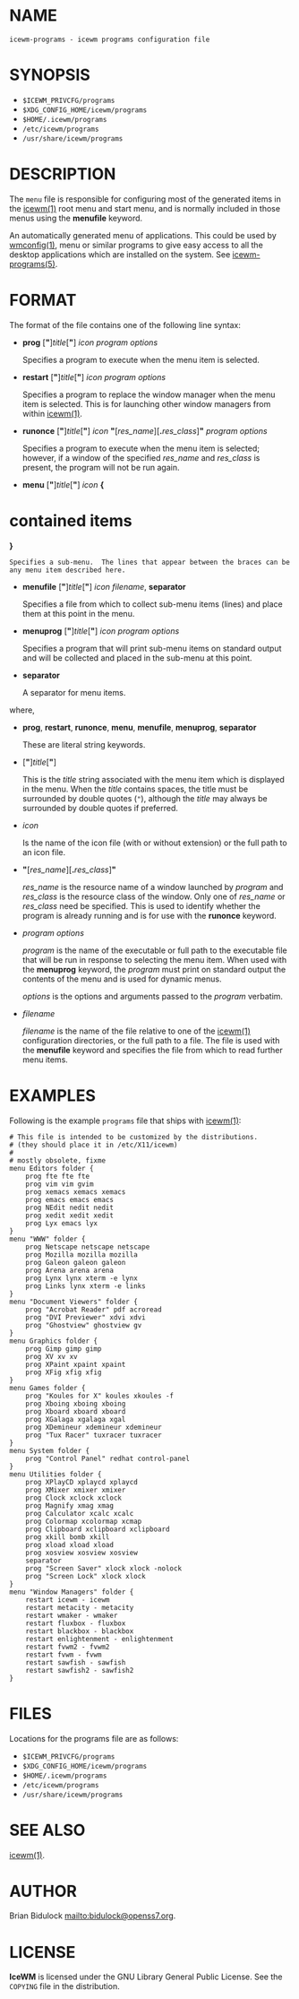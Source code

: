 # NAME

    icewm-programs - icewm programs configuration file

# SYNOPSIS

- `$ICEWM_PRIVCFG/programs`
- `$XDG_CONFIG_HOME/icewm/programs`
- `$HOME/.icewm/programs`
- `/etc/icewm/programs`
- `/usr/share/icewm/programs`

# DESCRIPTION

The `menu` file is responsible for configuring most of the generated
items in the [icewm(1)](icewm.md) root menu and start menu, and is normally
included in those menus using the **menufile** keyword.

An automatically generated menu of applications.  This could be used by
[wmconfig(1)](https://manned.org/wmconfig.1), menu or similar programs to give easy access to all the
desktop applications which are installed on the system.
See [icewm-programs(5)](icewm-programs.md).

# FORMAT

The format of the file contains one of the following line syntax:

- **prog** \[**"**\]_title_\[**"**\] _icon_ _program_ _options_

    Specifies a program to execute when the menu item is selected.

- **restart** \[**"**\]_title_\[**"**\] _icon_ _program_ _options_

    Specifies a program to replace the window manager when the menu item is
    selected.  This is for launching other window managers from within
    [icewm(1)](icewm.md).

- **runonce** \[**"**\]_title_\[**"**\] _icon_ **"**\[_res\_name_\]\[**.**_res\_class_\]**"** _program_ _options_

    Specifies a program to execute when the menu item is selected; however,
    if a window of the specified _res\_name_ and _res\_class_ is present,
    the program will not be run again.

- **menu** \[**"**\]_title_\[**"**\] _icon_ **{**
 # contained items
 **}**

    Specifies a sub-menu.  The lines that appear between the braces can be
    any menu item described here.

- **menufile** \[**"**\]_title_\[**"**\] _icon_ _filename_, **separator**

    Specifies a file from which to collect sub-menu items (lines) and place
    them at this point in the menu.

- **menuprog** \[**"**\]_title_\[**"**\] _icon_ _program_ _options_

    Specifies a program that will print sub-menu items on standard output
    and will be collected and placed in the sub-menu at this point.

- **separator**

    A separator for menu items.

where,

- **prog**, **restart**, **runonce**, **menu**, **menufile**,
**menuprog**, **separator**

    These are literal string keywords.

- \[**"**\]_title_\[**"**\]

    This is the _title_ string associated with the menu item which is
    displayed in the menu.  When the _title_ contains spaces, the title
    must be surrounded by double quotes (`"`), although the _title_ may
    always be surrounded by double quotes if preferred.

- _icon_

    Is the name of the icon file (with or without extension) or the full
    path to an icon file.

- **"**\[_res\_name_\]\[**.**_res\_class_\]**"**

    _res\_name_ is the resource name of a window launched by _program_ and
    _res\_class_ is the resource class of the window.  Only one of
    _res\_name_ or _res\_class_ need be specified.  This is used to identify
    whether the program is already running and is for use with the
    **runonce** keyword.

- _program_ _options_

    _program_ is the name of the executable or full path to the executable file that will
    be run in response to selecting the menu item.  When used with the
    **menuprog** keyword, the _program_ must print on standard output the
    contents of the menu and is used for dynamic menus.

    _options_ is the options and arguments passed to the _program_
    verbatim.

- _filename_

    _filename_ is the name of the file relative to one of the [icewm(1)](icewm.md)
    configuration directories, or the full path to a file.  The file is used
    with the **menufile** keyword and specifies the file from which to read
    further menu items.

# EXAMPLES

Following is the example `programs` file that ships with [icewm(1)](icewm.md):

    # This file is intended to be customized by the distributions.
    # (they should place it in /etc/X11/icewm)
    #
    # mostly obsolete, fixme
    menu Editors folder {
        prog fte fte fte
        prog vim vim gvim 
        prog xemacs xemacs xemacs
        prog emacs emacs emacs
        prog NEdit nedit nedit
        prog xedit xedit xedit
        prog Lyx emacs lyx
    }
    menu "WWW" folder {
        prog Netscape netscape netscape
        prog Mozilla mozilla mozilla
        prog Galeon galeon galeon
        prog Arena arena arena
        prog Lynx lynx xterm -e lynx
        prog Links lynx xterm -e links
    }
    menu "Document Viewers" folder {
        prog "Acrobat Reader" pdf acroread
        prog "DVI Previewer" xdvi xdvi
        prog "Ghostview" ghostview gv
    }
    menu Graphics folder {
        prog Gimp gimp gimp
        prog XV xv xv
        prog XPaint xpaint xpaint
        prog XFig xfig xfig
    }
    menu Games folder {
        prog "Koules for X" koules xkoules -f
        prog Xboing xboing xboing
        prog Xboard xboard xboard
        prog XGalaga xgalaga xgal
        prog XDemineur xdemineur xdemineur
        prog "Tux Racer" tuxracer tuxracer
    }
    menu System folder {
        prog "Control Panel" redhat control-panel
    }
    menu Utilities folder {
        prog XPlayCD xplaycd xplaycd
        prog XMixer xmixer xmixer
        prog Clock xclock xclock
        prog Magnify xmag xmag
        prog Calculator xcalc xcalc
        prog Colormap xcolormap xcmap
        prog Clipboard xclipboard xclipboard
        prog xkill bomb xkill
        prog xload xload xload
        prog xosview xosview xosview
        separator
        prog "Screen Saver" xlock xlock -nolock
        prog "Screen Lock" xlock xlock
    }
    menu "Window Managers" folder {
        restart icewm - icewm
        restart metacity - metacity
        restart wmaker - wmaker
        restart fluxbox - fluxbox
        restart blackbox - blackbox
        restart enlightenment - enlightenment
        restart fvwm2 - fvwm2
        restart fvwm - fvwm
        restart sawfish - sawfish
        restart sawfish2 - sawfish2
    }

# FILES

Locations for the programs file are as follows:

- `$ICEWM_PRIVCFG/programs`
- `$XDG_CONFIG_HOME/icewm/programs`
- `$HOME/.icewm/programs`
- `/etc/icewm/programs`
- `/usr/share/icewm/programs`

# SEE ALSO

[icewm(1)](icewm.md).

# AUTHOR

Brian Bidulock [mailto:bidulock@openss7.org](mailto:bidulock@openss7.org).

# LICENSE

**IceWM** is licensed under the GNU Library General Public License.
See the `COPYING` file in the distribution.
